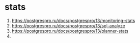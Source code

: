 # stats
1. https://postgrespro.ru/docs/postgrespro/13/monitoring-stats
2. https://postgrespro.ru/docs/postgrespro/13/sql-analyze
3. https://postgrespro.ru/docs/postgrespro/13/planner-stats
4. 
